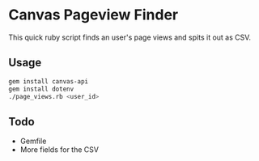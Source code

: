 # Canvas Pageview Finder

This quick ruby script finds an user's page views and spits it out as CSV.

## Usage

```bash
gem install canvas-api
gem install dotenv
./page_views.rb <user_id>
```

## Todo
* Gemfile
* More fields for the CSV
